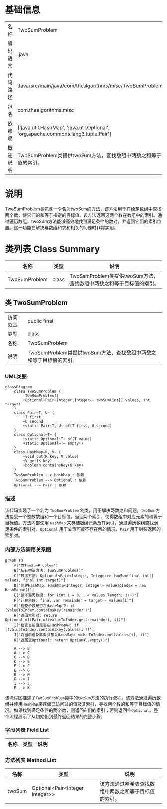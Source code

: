 # 基础信息

|      |      |
|------|------|
| 名称 | TwoSumProblem |
| 编码语言 | .java |
| 代码路径 | Java/src/main/java/com/thealgorithms/misc/TwoSumProblem.java |
| 包名 | com.thealgorithms.misc |
| 依赖项 | ['java.util.HashMap', 'java.util.Optional', 'org.apache.commons.lang3.tuple.Pair'] |
| 概述说明 | TwoSumProblem类提供twoSum方法，查找数组中两数之和等于目标值的索引。 |

# 说明

TwoSumProblem类包含一个名为twoSum的方法，该方法用于在给定数组中查找两个数，使它们的和等于指定的目标值。该方法返回这两个数在数组中的索引。通过遍历数组，twoSum方法能够高效地找到满足条件的数对，并返回它们的索引位置。这一功能在解决与数组和求和相关的问题时非常实用。

# 类列表 Class Summary

| 名称   | 类型  | 说明 |
|-------|------|-------------|
| TwoSumProblem | class | TwoSumProblem类提供twoSum方法，查找数组中两数之和等于目标值的索引。 |



## 类 TwoSumProblem

|      |      |
|------|------|
| 访问范围 | public final |
| 类型 | class |
| 名称 | TwoSumProblem |
| 说明 | TwoSumProblem类提供twoSum方法，查找数组中两数之和等于目标值的索引。 |


### UML类图

```mermaid
classDiagram
    class TwoSumProblem {
        -TwoSumProblem()
        +Optional~Pair~Integer,Integer~~ twoSum(int[] values, int target)
    }
    class Pair~T, U~ {
        +T first
        +U second
        +static Pair~T, U~ of(T first, U second)
    }
    class Optional~T~ {
        +static Optional~T~ of(T value)
        +static Optional~T~ empty()
    }
    class HashMap~K, V~ {
        +void put(K key, V value)
        +V get(K key)
        +boolean containsKey(K key)
    }
    TwoSumProblem --> HashMap : 依赖
    TwoSumProblem --> Optional : 依赖
    Optional --> Pair : 依赖
```

### 描述
该代码实现了一个名为 `TwoSumProblem` 的类，用于解决两数之和问题。`twoSum` 方法接受一个整数数组和一个目标值，返回两个索引，使得数组中对应元素的和等于目标值。方法内部使用 `HashMap` 来存储数组元素及其索引，通过遍历数组查找满足条件的索引对。`Optional` 用于处理可能不存在解的情况，`Pair` 用于封装返回的索引对。


### 内部方法调用关系图

```mermaid
graph TD
    A["类TwoSumProblem"]
    B["私有构造方法: TwoSumProblem()"]
    C["静态方法: Optional<Pair<Integer, Integer>> twoSum(final int[] values, final int target)"]
    D["创建HashMap: HashMap<Integer, Integer> valueToIndex = new HashMap<>()"]
    E["循环遍历数组: for (int i = 0; i < values.length; i++)"]
    F["计算余数: final var remainder = target - values[i]"]
    G["检查余数是否在HashMap中: if (valueToIndex.containsKey(remainder))"]
    H["返回索引对: return Optional.of(Pair.of(valueToIndex.get(remainder), i))"]
    I["检查当前值是否在HashMap中: if (!valueToIndex.containsKey(values[i]))"]
    J["将当前值及其索引存入HashMap: valueToIndex.put(values[i], i)"]
    K["返回空Optional: return Optional.empty()"]

    A --> B
    A --> C
    C --> D
    C --> E
    E --> F
    E --> G
    G --> H
    G --> I
    I --> J
    E --> K
```

该流程图描述了`TwoSumProblem`类中的`twoSum`方法的执行流程。该方法通过遍历数组并使用`HashMap`来存储已访问过的值及其索引，寻找两个数的和等于目标值的情况。如果找到满足条件的两个数，则返回它们的索引；否则返回空`Optional`。整个流程展示了从初始化到最终返回结果的完整步骤。

### 字段列表 Field List

| 名称  | 类型  | 说明 |
|-------|-------|------|

### 方法列表 Method List

| 名称  | 类型  | 说明 |
|-------|-------|------|
| twoSum | Optional<Pair<Integer, Integer>> | 该方法通过哈希表查找数组中两数之和等于目标值的索引。 |




